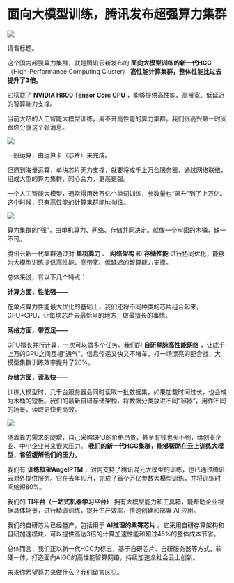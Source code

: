 # 面向大模型训练，腾讯发布超强算力集群

![](https://inews.gtimg.com/newsapp_match/0/15124755731/0)

请看标题。

这个国内超强算力集群，就是腾讯云新发布的 **面向大模型训练的新一代HCC** （High-Performance Computing Cluster）
**高性能计算集群，整体性能比过去提升了3倍。**

它搭载了 **NVIDIA H800 Tensor Core GPU** ，能够提供高性能、高带宽、低延迟的智算能力支撑。

当前大热的人工智能大模型训练，离不开高性能的算力集群。我们很高兴第一时间跟你分享这个好消息。

![](https://inews.gtimg.com/newsapp_bt/0/15776921121/1000)

一般运算，由运算卡（芯片）来完成。

但遇到海量运算，单块芯片无力支撑，就要将成千上万台服务器，通过网络联结，组成大型的算力集群，同心合力，更高更强。

一个人工智能大模型，通常得用数万亿个单词训练，参数量也“飙升”到了上万亿。这个时候，只有高性能的计算集群能hold住。

![](https://inews.gtimg.com/newsapp_bt/0/15776921124/1000)

算力集群的“强”，由单机算力、网络、存储共同决定。就像一个牢固的木桶，缺一不可。

腾讯云新一代集群通过对 **单机算力** 、 **网络架构** 和 **存储性能**
进行协同优化，能够为大模型训练提供高性能、高带宽、低延迟的智算能力支撑。

总体来说，有以下几个特点：

**计算方面，性能强——**

在单点算力性能最大优化的基础上，我们还将不同种类的芯片组合起来，GPU+CPU，让每块芯片去最恰当的地方，做最擅长的事情。

**网络方面，带宽足——**

GPU擅长并行计算，一次可以做多个任务。我们的 **自研星脉高性能网络**
，让成千上万的GPU之间互相“通气”，信息传递又快又不堵车，打一场漂亮的配合战，大模型集群训练效率提升了20%。

**存储方面，读取快——**

训练大模型时，几千台服务器会同时读取一批数据集，如果加载时间过长，也会成为木桶的短板。我们的最新自研存储架构，将数据分类放进不同“容器”，用作不同的场景，读取更快更高效。

![](https://inews.gtimg.com/newsapp_bt/0/15776921168/1000)

随着算力需求的陡增，自己采购GPU的价格昂贵，甚至有钱也买不到，给创业企业、中小企业带来很大压力。
**我们的新一代HCC集群，能够帮助在云上训练大模型，希望缓解他们的压力。**

我们有 **训练框架AngelPTM**
，对内支持了腾讯混元大模型的训练，也已通过腾讯云对外提供服务。它在去年10月，完成了首个万亿参数大模型训练，并将训练时间缩短80%。

我们的 **TI平台（一站式机器学习平台）** 拥有大模型能力和工具箱，能帮助企业根据具体场景，进行精调训练，提升生产效率，快速创建和部署 AI 应用。

我们的自研芯片已经量产，包括用于 **AI推理的紫霄芯片** 。它采用自研存算架构和自研加速模块，可以提供高达3倍的计算加速性能和超过45%的整体成本节省。

总体而言，我们正以新一代HCC为标志，基于自研芯片、自研服务器等方式，软硬一体，打造面向AIGC的高性能智算网络，持续加速全社会云上创新。

未来你希望算力来做什么？我们留言区见。

